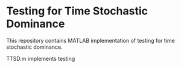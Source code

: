 # Testing for Time Stochastic Dominance

This repository contains MATLAB implementation of testing for time stochastic dominance.

TTSD.m implements testing
